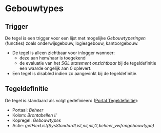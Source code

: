 # Gebouwtypes

## Trigger

De tegel is een trigger voor een lijst met mogelijke *Gebouwtyperingen* (functies) zoals onderwijsgebouw, logiesgebouw, kantoorgebouw.

- De tegel is alleen zichtbaar voor inlogger wanneer:
  - deze aan hem/haar is toegekend
  - de evaluatie van het *SQL statement onzichtbaar* bij de tegeldefinitie een waarde ongelijk aan 0 oplevert.
- Een tegel is disabled indien zo aangevinkt bij de tegeldefinitie.

## Tegeldefinitie

De tegel is standaard als volgt gedefinieerd ([Portal Tegeldefinitie](/docs/instellen_inrichten/portaldefinitie/portal_tegel.md)):

- Portaal: *Beheer*
- Kolom: *Brontabellen II*
- Kopregel: *Gebouwtypes*
- Actie: *getFlexList(SysStandardList,nil,nil,G,beheer_vwfrmgebouwtype)*
